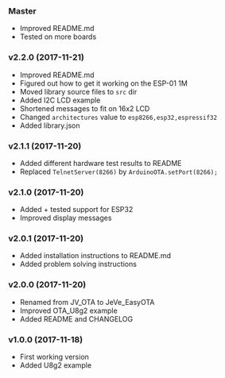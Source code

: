 ### Master

  * Improved README.md
  * Tested on more boards

### v2.2.0 (2017-11-21)

  * Improved README.md
  * Figured out how to get it working on the ESP-01 1M
  * Moved library source files to `src` dir
  * Added I2C LCD example
  * Shortened messages to fit on 16x2 LCD
  * Changed `architectures` value to `esp8266,esp32,espressif32`
  * Added library.json

### v2.1.1 (2017-11-20)

  * Added different hardware test results to README
  * Replaced `TelnetServer(8266)` by `ArduinoOTA.setPort(8266);`

### v2.1.0 (2017-11-20)

  * Added + tested support for ESP32
  * Improved display messages

### v2.0.1 (2017-11-20)

  * Added installation instructions to README.md
  * Added problem solving instructions

### v2.0.0 (2017-11-20)

  * Renamed from JV_OTA to JeVe_EasyOTA
  * Improved OTA_U8g2 example
  * Added README and CHANGELOG

### v1.0.0 (2017-11-18)

  * First working version
  * Added U8g2 example
